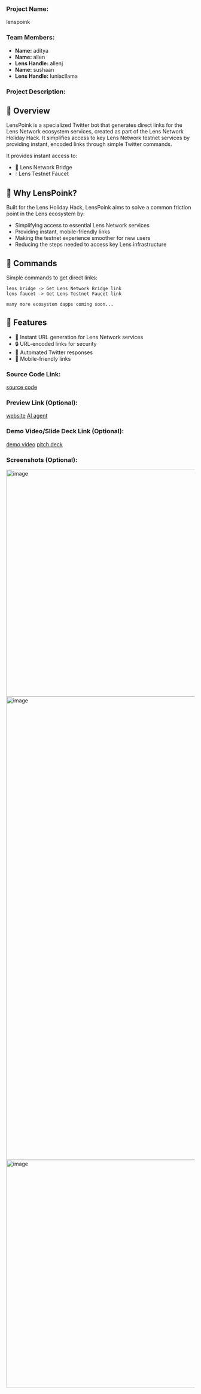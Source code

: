 ### Project Name:
lenspoink

### Team Members:
- **Name:** aditya 
- **Name:** allen 
- **Lens Handle:** allenj
- **Name:** sushaan
- **Lens Handle:** luniacllama


### Project Description:
## 🌟 Overview

LensPoink is a specialized Twitter bot that generates direct links for the Lens Network ecosystem services, created as part of the Lens Network Holiday Hack. It simplifies access to key Lens Network testnet services by providing instant, encoded links through simple Twitter commands.

It provides instant access to:

- 🌉 Lens Network Bridge
- 💧 Lens Testnet Faucet

## 🎯 Why LensPoink?

Built for the Lens Holiday Hack, LensPoink aims to solve a common friction point in the Lens ecosystem by:
- Simplifying access to essential Lens Network services
- Providing instant, mobile-friendly links
- Making the testnet experience smoother for new users
- Reducing the steps needed to access key Lens infrastructure

## 🤖 Commands

Simple commands to get direct links:

```
lens bridge -> Get Lens Network Bridge link
lens faucet -> Get Lens Testnet Faucet link

many more ecosystem dapps coming soon...
```

## 🎯 Features

- 🔗 Instant URL generation for Lens Network services
- 🔒 URL-encoded links for security
- 🤖 Automated Twitter responses
- 📱 Mobile-friendly links

### Source Code Link:
[source code](https://github.com/issa-me-sush/lens-holiday-hack)

### Preview Link (Optional):
[website](lenspoink.vercel.app)
[AI agent](x.com/poinky42)

### Demo Video/Slide Deck Link (Optional):
[demo video](https://drive.google.com/drive/folders/1vL_nqlamwoWXerYknErjeY1M5u7ZfX5e?usp=sharing)
[pitch deck]()

### Screenshots (Optional):
<img width="607" alt="image" src="https://github.com/user-attachments/assets/2da1bfa1-4e2a-400e-9354-027befa52b44" />
<img width="1239" alt="image" src="https://github.com/user-attachments/assets/fd300667-abd5-491f-a107-fe195c1275a2" />
<img width="609" alt="image" src="https://github.com/user-attachments/assets/d0a6ea76-9c8d-47df-b1bd-c3167d536049" />



